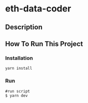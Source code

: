 # eth-data-coder

## Description

## How To Run This Project

### Installation

```shell
yarn install
```

### Run

```shell
#run script
$ yarn dev  
```


